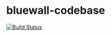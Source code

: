 # bluewall-codebase
 [![Build Status](https://travis-ci.com/amitdubey90/bluewall-codebase.png)](https://travis-ci.com/amitdubey90/bluewall-codebase)
